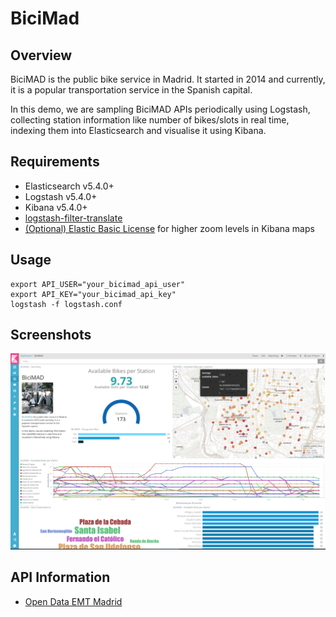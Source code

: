 # BiciMad

## Overview

BiciMAD is the public bike service in Madrid. It started in 2014 and currently, it is a popular transportation service in the Spanish capital.

In this demo, we are sampling BiciMAD APIs periodically using Logstash, collecting station information like number of bikes/slots in real time, indexing them into Elasticsearch and visualise it using Kibana.


## Requirements

- Elasticsearch v5.4.0+
- Logstash v5.4.0+
- Kibana v5.4.0+
- [logstash-filter-translate](https://www.elastic.co/guide/en/logstash/5.4/plugins-filters-translate.html)
- [(Optional) Elastic Basic License](https://www.elastic.co/subscriptions) for higher zoom levels in Kibana maps


## Usage
```
export API_USER="your_bicimad_api_user"
export API_KEY="your_bicimad_api_key"
logstash -f logstash.conf
```

## Screenshots

![Kibana](https://github.com/mcascallares/bicimad-elastic/blob/master/screenshots/kibana.png)

## API Information

- [Open Data EMT Madrid](http://opendata.emtmadrid.es/getdoc/2f7fdbf1-f849-4357-9778-cbd5c4ebc27c/default.aspx)
